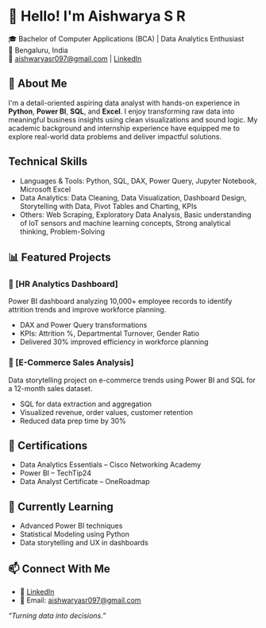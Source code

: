 # 👋 Hello! I'm Aishwarya S R

🎓 Bachelor of Computer Applications (BCA) | Data Analytics Enthusiast  
📍 Bengaluru, India  
📧 aishwaryasr097@gmail.com | [LinkedIn](https://linkedin.com/in/aishwarya-sr-)

## 💼 About Me

I'm a detail-oriented aspiring data analyst with hands-on experience in **Python**, **Power BI**, **SQL**, and **Excel**. I enjoy transforming raw data into meaningful business insights using clean visualizations and sound logic. My academic background and internship experience have equipped me to explore real-world data problems and deliver impactful solutions.

## Technical Skills

- Languages & Tools: Python, SQL, DAX, Power Query, Jupyter Notebook, Microsoft Excel  
- Data Analytics: Data Cleaning, Data Visualization, Dashboard Design, Storytelling with Data, Pivot Tables and Charting, KPIs 
- Others: Web Scraping, Exploratory Data Analysis, Basic understanding of IoT sensors and machine learning concepts, Strong analytical thinking, Problem-Solving

## 📊 Featured Projects

### 📁 [HR Analytics Dashboard]
Power BI dashboard analyzing 10,000+ employee records to identify attrition trends and improve workforce planning.

- DAX and Power Query transformations  
- KPIs: Attrition %, Departmental Turnover, Gender Ratio  
- Delivered 30% improved efficiency in workforce planning

### 📁 [E-Commerce Sales Analysis]
Data storytelling project on e-commerce trends using Power BI and SQL for a 12-month sales dataset.

- SQL for data extraction and aggregation  
- Visualized revenue, order values, customer retention  
- Reduced data prep time by 30%

## 📜 Certifications

- Data Analytics Essentials – Cisco Networking Academy  
- Power BI – TechTip24  
- Data Analyst Certificate – OneRoadmap

## 🌱 Currently Learning

- Advanced Power BI techniques  
- Statistical Modeling using Python  
- Data storytelling and UX in dashboards

## 📫 Connect With Me

- 💼 [LinkedIn](https://linkedin.com/in/aishwarya-sr-)  
- 📧 Email: aishwaryasr097@gmail.com  

_“Turning data into decisions.”_
